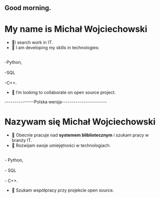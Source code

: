 ## Good morning.

<!--
**m5934/m5934** is a ✨ _special_ ✨ repository because its `README.md` (this file) appears on your GitHub profile.
-->

# My name is Michał Wojciechowski

- 🔭I search work in IT.
- 🌱 I am developing my skills in technologies:
  <p></p>

<br> -Python,</br>
</br> -SQL</br>
</br> -C++.</br>

- 👯 I’m looking to collaborate on open source project.


---------------Polska wersja-----------------------

# Nazywam się Michał Wojciechowski

- 🔭 Obecnie pracuje nad **systemem blibliotecznym** i szukam pracy w branży IT.
- 🌱 Rozwijam swoje umiejętności w technologiach:
<p></p>

<br>- Python,</br>
</br>- SQL</br>
</br>- C++.</br>
<p></p>

- 👯 Szukam współpracy przy projekcie open source.
